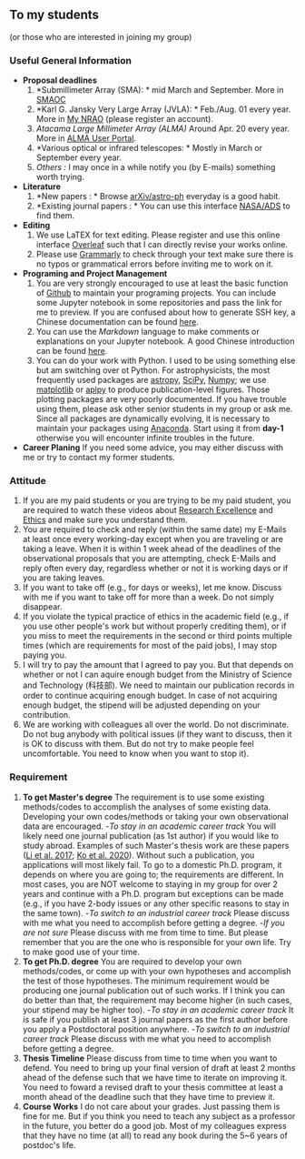 ## To my students 
(or those who are interested in joining my group)


### Useful General Information
- **Proposal deadlines** 
    1. *Submillimeter Array (SMA): * mid March and September. More in [SMAOC](http://sma1.sma.hawaii.edu/proposing.html)
    2. *Karl G. Jansky Very Large Array (JVLA): * Feb./Aug. 01 every year. More in [My NRAO](https://my.nrao.edu/) (please register an account).
    3. *Atacama Large Millimeter Array (ALMA)* Around Apr. 20 every year. More in [ALMA User Portal](https://almascience.nao.ac.jp/).
    4. *Various optical or infrared telescopes: * Mostly in March or September every year.
    5. *Others :* I may once in a while notify you (by E-mails) something worth trying.
- **Literature**
    1. *New papers : * Browse [arXiv/astro-ph](https://arxiv.org/list/astro-ph/new) everyday is a good habit.
    2. *Existing journal papers : * You can use this interface [NASA/ADS](https://ui.adsabs.harvard.edu/classic-form) to find them.
- **Editing**
    1. We use LaTEX for text editing. Please register and use this online interface [Overleaf](https://www.overleaf.com/) such that I can directly revise your works online.
    2. Please use [Grammarly](https://app.grammarly.com/) to check through your text make sure there is no typos or grammatical errors before inviting me to work on it.
- **Programing and Project Management**
    1. You are very strongly encouraged to use at least the basic function of [Github](https://github.com/) to maintain your programing projects. You can include some Jupyter notebook in some repositories and pass the link for me to preview. If you are confused about how to generate SSH key, a Chinese documentation can be found [here](https://ithelp.ithome.com.tw/articles/10205988).
    2. You can use the *Markdown* language to make comments or explanations on your Jupyter notebook. A good Chinese introduction can be found  [here](https://markdown.tw/).
    3. You can do your work with Python. I used to be using something else but am switching over ot Python. For astrophysicists, the most frequently used packages are [astropy](https://www.astropy.org/), [SciPy](https://scipy.org/), [Numpy](https://numpy.org/); we use [matplotlib](https://matplotlib.org/) or [aplpy](https://aplpy.github.io/) to produce publication-level figures. Those plotting packages are very poorly documented. If you have trouble using them, please ask other senior students in my group or ask me. Since all packages are dynamically evolving, it is necessary to maintain your packages using [Anaconda](https://www.anaconda.com/). Start using it from **day-1** otherwise you will encounter infinite troubles in the future.
- **Career Planing**
    If you need some advice, you may either discuss with me or try to contact my former students.



### Attitude

1. If you are my paid students or you are trying to be my paid student, you are required to watch these videos about [Research Excellence](https://www.youtube.com/watch?v=JoYfgw4PQAU) and [Ethics](https://www.youtube.com/watch?v=06voT30bQW4) and make sure you understand them.
2. You are required to check and reply (within the same date) my E-Mails at least once every working-day except when you are traveling or are taking a leave. When it is within 1 week ahead of the deadlines of the observational proposals that you are attempting, check E-Mails and reply often every day, regardless whether or not it is working days or if you are taking leaves.
3. If you want to take off (e.g., for days or weeks), let me know. Discuss with me if you want to take off for more than a week. Do not simply disappear.
4. If you violate the typical practice of ethics in the academic field (e.g., if you use other people's work but without properly crediting them), or if you miss to meet the requirements in the second or third points multiple times (which are requirements for most of the paid jobs), I may stop paying you.
5. I will try to pay the amount that I agreed to pay you. But that depends on whether or not I can aquire enough budget from the Ministry of Science and Technology (科技部). We need to maintain our publication records in order to continue acquiring enough budget. In case of not acquiring enough budget, the stipend will be adjusted depending on your contribution.
6. We are working with colleagues all over the world. Do not discriminate. Do not bug anybody with political issues (if they want to discuss, then it is OK to discuss with them. But do not try to make people feel uncomfortable. You need to know when you want to stop it).



### Requirement
1. **To get Master's degree** The requirement is to use some existing methods/codes to accomplish the analyses of some existing data. Developing your own codes/methods or taking your own observational data are encouraged.
  -*To stay in an academic career track* You will likely need one journal publication (as 1st author) if you would like to study abroad. Examples of such Master's thesis work are these papers ([Li et al. 2017](https://ui.adsabs.harvard.edu/abs/2017ApJ...840...72L/abstract); [Ko et al. 2020](https://ui.adsabs.harvard.edu/abs/2020ApJ...889..172K/abstract)). Without such a publication, you applications will most likely fail. To go to a domestic Ph.D. program, it depends on where you are going to; the requirements are different. In most cases, you are NOT welcome to staying in my group for over 2 years and continue with a Ph.D. program but exceptions can be made (e.g., if you have 2-body issues or any other specific reasons to stay in the same town).
  -*To switch to an industrial career track* Please discuss with me what you need to accomplish before getting a degree.
  -*If you are not sure* Please discuss with me from time to time. But please remember that you are the one who is responsible for your own life. Try to make good use of your time.
2. **To get Ph.D. degree** You are required to develop your own methods/codes, or come up with your own hypotheses and accomplish the test of those hypotheses. The minimum requirement would be producing one journal publication out of such works. If I think you can do better than that, the requirement may become higher (in such cases, your stipend may be higher too).
  -*To stay in an academic career track* It is safe if you publish at least 3 journal papers as the first author before you apply a Postdoctoral position anywhere. 
  -*To switch to an industrial career track* Please discuss with me what you need to accomplish before getting a degree.
3. **Thesis Timeline** Please discuss from time to time when you want to defend. You need to bring up your final version of draft at least 2 months ahead of the defense such that we have time to iterate on improving it. You need to foward a revised draft to your thesis committee at least a month ahead of the deadline such that they have time to preview it.
4. **Course Works** I do not care about your grades. Just passing them is fine for me. But if you think you need to teach any subject as a professor in the future, you better do a good job. Most of my colleagues express that they have no time (at all) to read any book during the 5~6 years of postdoc's life.
